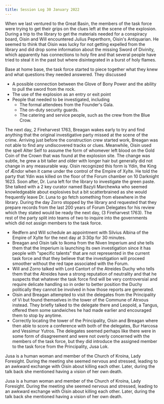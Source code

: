 ```yaml
---
title: Session Log 30 January 2022
---
```

When we last ventured to the Great Basin, the members of the task force were trying to get their grips on the clues left at the scene of the explosion. During a trip to the library to get the materials needed for a conspiracy board, Oisin and Will encountered Julius Peperthorn, Oisin's Antiquarian. He seemed to think that Oisin was lucky for not getting expelled from the library and did drop some information about the missing Sword of Divinity, which apparently has connections to holy fire and that several people have tried to steal it in the past but where disintegrated in a burst of holy flames. 

Base at home base, the task force started to piece together what they knew and what questions they needed answered. They discussed 
- A possible connection between the Glove of Bony Power and the ability to pull the sword from the rock.
- The use of the explosion as an entry or exit point
- People that needed to be investigated, including
	- The formal attendees from the Founder's Gala.
	- The on-duty security guards.
	- The catering and service people, such as the crew from the Blue Crow.

The next day, 2 Fireharvest 1763, Breagan wakes early to try and find anything that the original investigative party missed at the scene of the crime. Arriving just before the construction crew started work, Breagan was not able to find any undiscovered tracks or clues. Meanwhile, Oisin used the spell Alter Self to assume the form of whomever left blood on the Gold Coin of the Crown that was found at the explosion site. The change was subtle, he grew a bit taller and older with longer hair but generally did not change in any measurable way. Oisin recognized this form is Ydin, the King of Ændor when it came under the control of the Empire of Xylte. He told the party that Ydin was killed on the floor of the Forum chamber on 10 Darknight 1623. Soon after, Dr. Luna left for the library to investigate the green paste. She talked with a 2 key curator named Bazyli Marchewka who seemed knowledgeable about explosives but a bit scatterbrained as she would frequently leave Dr. Luna to go fetch something from elsewhere in the library. During the day Zorro stopped by the library and requested that they prepare records from the last 200 years of Forum Delegates for his review which they stated would be ready the next day, (3 Fireharvest 1763). The rest of the party split into teams of two to inquire into the governments which did not assign members to the task force.
- Redfern and Will schedule an appointment with Silvius Albina of the Empire of Xylte for the next day at 3:30p for 30 minutes. 
- Breagan and Oisin talk to Ikoma from the Niven Imperium and she tells them that the Imperium is launching its own investigation since it has people with "specific talents" that are not represented in the current task force and that they believe that the investigation will proceed smoother without the red tape associated with the Forum. 
- Will and Zorro talked with Lord Cantort of the Atreides Duchy who tells them that the Atreides have a strong reputation of neutrality and that he suspects that whatever the task force find will be very controversial and require delicate handling so in order to better position the Duchy politically they cannot be involved in how those reports are generated.
- Oisin and Breagan attempted to visit the delegates from the Principality of Vi but found themselves in the tower of the Commune of Atrxous instead. They briefly talked to the delegate there and Leopold, a Tangus, offered them some sandwiches he had made earlier and encouraged them to stop by anytime. 
- Correctly locating the tower of the Principality, Oisin and Breagan where then able to score a conference with both of the delegates, Bur Harcosa and Vessimur Yutros. The delegates seemed perhaps like there were in some form of disagreement and were not overly concerned with the members of the task force, but they did introduce the assigned member to the task force from the Principality, Jusa Lok.

Jusa is a human woman and member of the Church of Kroina, Lady Foresight. During the meeting she seemed nervous and stressed, leading to an awkward exchange with Oisin about killing each other. Later, during the talk back she mentioned having a vision of her own death.

Jusa is a human woman and member of the Church of Kroina, Lady Foresight. During the meeting she seemed nervous and stressed, leading to an awkward exchange with Oisin about killing each other. Later, during the talk back she mentioned having a vision of her own death. 